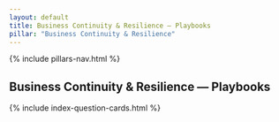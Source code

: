 ```yaml
---
layout: default
title: Business Continuity & Resilience — Playbooks
pillar: "Business Continuity & Resilience"
---
```


{% include pillars-nav.html %}

## Business Continuity & Resilience — Playbooks

{% include index-question-cards.html %}
